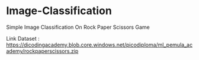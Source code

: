 # Image-Classification
Simple Image Classification On Rock Paper Scissors Game

Link Dataset : https://dicodingacademy.blob.core.windows.net/picodiploma/ml_pemula_academy/rockpaperscissors.zip
